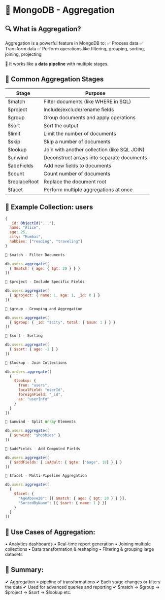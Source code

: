# 📘 MongoDB - Aggregation

## 🔍 What is Aggregation?

Aggregation is a powerful feature in MongoDB to:
✅ Process data
✅ Transform data
✅ Perform operations like filtering, grouping, sorting, joining, projecting

🔧 It works like a **data pipeline** with multiple stages.


## 🧱 Common Aggregation Stages

| Stage           | Purpose                                      |
|------------------|----------------------------------------------|
| $match           | Filter documents (like WHERE in SQL)         |
| $project         | Include/exclude/rename fields                |
| $group           | Group documents and apply operations         |
| $sort            | Sort the output                              |
| $limit           | Limit the number of documents                |
| $skip            | Skip a number of documents                   |
| $lookup          | Join with another collection (like SQL JOIN) |
| $unwind          | Deconstruct arrays into separate documents   |
| $addFields       | Add new fields to documents                  |
| $count           | Count number of documents                    |
| $replaceRoot     | Replace the document root                    |
| $facet           | Perform multiple aggregations at once        |

## 📂 Example Collection: users
```js
{
  _id: ObjectId("..."),
  name: "Alice",
  age: 25,
  city: "Mumbai",
  hobbies: ["reading", "traveling"]
}

📌 $match - Filter Documents

db.users.aggregate([
  { $match: { age: { $gt: 20 } } }
])

📌 $project - Include Specific Fields

db.users.aggregate([
  { $project: { name: 1, age: 1, _id: 0 } }
])

📌 $group - Grouping and Aggregation

db.users.aggregate([
  { $group: { _id: "$city", total: { $sum: 1 } } }
])

📌 $sort - Sorting

db.users.aggregate([
  { $sort: { age: -1 } }
])

📌 $lookup - Join Collections

db.orders.aggregate([
  {
    $lookup: {
      from: "users",
      localField: "userId",
      foreignField: "_id",
      as: "userInfo"
    }
  }
])

📌 $unwind - Split Array Elements

db.users.aggregate([
  { $unwind: "$hobbies" }
])

📌 $addFields - Add Computed Fields

db.users.aggregate([
  { $addFields: { isAdult: { $gte: ["$age", 18] } } }
])

📌 $facet - Multi-Pipeline Aggregation

db.users.aggregate([
  {
    $facet: {
      "AgeAbove20": [{ $match: { age: { $gt: 20 } } }],
      "SortedByName": [{ $sort: { name: 1 } }]
    }
  }
])

```
## 📌 Use Cases of Aggregation:

• Analytics dashboards
• Real-time report generation
• Joining multiple collections
• Data transformation & reshaping
• Filtering & grouping large datasets

## 🧠 Summary:

✔ Aggregation = pipeline of transformations
✔ Each stage changes or filters the data
✔ Used for advanced queries and reporting
✔ $match → $group → $project → $sort → $lookup etc.

